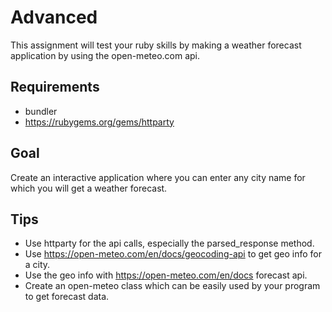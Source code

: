 # Advanced
This assignment will test your ruby skills by making a weather forecast application by using the open-meteo.com api.

## Requirements
- bundler
- https://rubygems.org/gems/httparty

## Goal
Create an interactive application where you can enter any city name for which you will get a weather forecast.

## Tips
- Use httparty for the api calls, especially the parsed_response method.
- Use https://open-meteo.com/en/docs/geocoding-api to get geo info for a city.
- Use the geo info with https://open-meteo.com/en/docs forecast api.
- Create an open-meteo class which can be easily used by your program to get forecast data.
